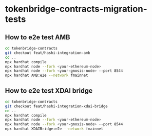 # tokenbridge-contracts-migration-tests

## How to e2e test AMB

```bash
cd tokenbridge-contracts
git checkout feat/hashi-integration-amb
cd ..
npx hardhat compile
npx hardhat node --fork <your-ethereum-node>
npx hardhat node --fork <your-gnosis-node> --port 8544
npx hardhat AMB:e2e --network fmainnet
```

## How to e2e test XDAI bridge

```bash
cd tokenbridge-contracts
git checkout feat/hashi-integration-xdai-bridge
cd ..
npx hardhat compile
npx hardhat node --fork <your-ethereum-node>
npx hardhat node --fork <your-gnosis-node> --port 8544
npx hardhat XDAIBridge:e2e --network fmainnet
```
